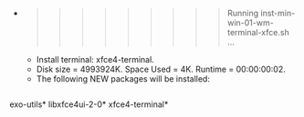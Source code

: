 * >>>>>>>>> Running inst-min-win-01-wm-terminal-xfce.sh ...
  * Install terminal: xfce4-terminal.
  * Disk size = 4993924K. Space Used = 4K. Runtime = 00:00:00:02.
  * The following NEW packages will be installed:
  ```bash
exo-utils* libxfce4ui-2-0* xfce4-terminal*
  ```
